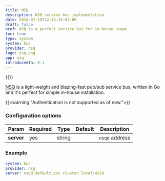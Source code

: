 ```yaml
---
title: NSQ
description: NSQ service bus implementation
date: 2018-07-19T12:43:15-07:00
draft: false
bref: NSQ is a perfect service bus for in-house usage
toc: true
type: system
system: bus
provider: nsq
logo: nsq.png
app: nsq
introducedIn: 0.1
---
```

{{<provider>}}

[NSQ](https://nsq.io/) is a light-weight and blazing-fast pub/sub service bus, written in Go and it's perfect for simple in-house installation.

{{<warning "Authentication is not supported as of now.">}} 

### Configuration options

| Param | Required | Type | Default | Description |
|-------|----------|------|---------|-------------|
| **server** | yes | string || `nsqd` address |

### Example 

```yaml
system: bus
provider: nsq
server: nsqd.default.svc.cluster.local:4150
```